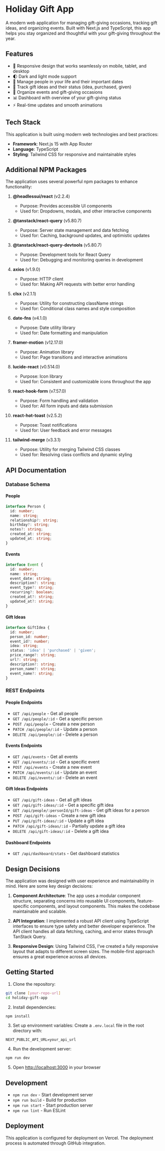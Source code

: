 # Holiday Gift App

A modern web application for managing gift-giving occasions, tracking gift ideas, and organizing events. Built with Next.js and TypeScript, this app helps you stay organized and thoughtful with your gift-giving throughout the year.

## Features

- 📱 Responsive design that works seamlessly on mobile, tablet, and desktop
- 🌓 Dark and light mode support
- 👥 Manage people in your life and their important dates
- 🎁 Track gift ideas and their status (idea, purchased, given)
- 📅 Organize events and gift-giving occasions
- 📊 Dashboard with overview of your gift-giving status
- ⚡ Real-time updates and smooth animations

## Tech Stack

This application is built using modern web technologies and best practices:

- **Framework**: Next.js 15 with App Router
- **Language**: TypeScript
- **Styling**: Tailwind CSS for responsive and maintainable styles

## Additional NPM Packages

The application uses several powerful npm packages to enhance functionality:

1. **@headlessui/react** (v2.2.4)
   - Purpose: Provides accessible UI components
   - Used for: Dropdowns, modals, and other interactive components

2. **@tanstack/react-query** (v5.80.7)
   - Purpose: Server state management and data fetching
   - Used for: Caching, background updates, and optimistic updates

3. **@tanstack/react-query-devtools** (v5.80.7)
   - Purpose: Development tools for React Query
   - Used for: Debugging and monitoring queries in development

4. **axios** (v1.9.0)
   - Purpose: HTTP client
   - Used for: Making API requests with better error handling

5. **clsx** (v2.1.1)
   - Purpose: Utility for constructing className strings
   - Used for: Conditional class names and style composition

6. **date-fns** (v4.1.0)
   - Purpose: Date utility library
   - Used for: Date formatting and manipulation

7. **framer-motion** (v12.17.0)
   - Purpose: Animation library
   - Used for: Page transitions and interactive animations

8. **lucide-react** (v0.514.0)
   - Purpose: Icon library
   - Used for: Consistent and customizable icons throughout the app

9. **react-hook-form** (v7.57.0)
   - Purpose: Form handling and validation
   - Used for: All form inputs and data submission

10. **react-hot-toast** (v2.5.2)
    - Purpose: Toast notifications
    - Used for: User feedback and error messages

11. **tailwind-merge** (v3.3.1)
    - Purpose: Utility for merging Tailwind CSS classes
    - Used for: Resolving class conflicts and dynamic styling

## API Documentation

### Database Schema

#### People
```typescript
interface Person {
  id: number;
  name: string;
  relationship?: string;
  birthday?: string;
  notes?: string;
  created_at: string;
  updated_at: string;
}
```

#### Events
```typescript
interface Event {
  id: number;
  name: string;
  event_date: string;
  description?: string;
  event_type?: string;
  recurring?: boolean;
  created_at?: string;
  updated_at?: string;
}
```

#### Gift Ideas
```typescript
interface GiftIdea {
  id: number;
  person_id: number;
  event_id?: number;
  idea: string;
  status: 'idea' | 'purchased' | 'given';
  price_range?: string;
  url?: string;
  description?: string;
  person_name?: string;
  event_name?: string;
}
```

### REST Endpoints

#### People Endpoints
- `GET /api/people` - Get all people
- `GET /api/people/:id` - Get a specific person
- `POST /api/people` - Create a new person
- `PATCH /api/people/:id` - Update a person
- `DELETE /api/people/:id` - Delete a person

#### Events Endpoints
- `GET /api/events` - Get all events
- `GET /api/events/:id` - Get a specific event
- `POST /api/events` - Create a new event
- `PATCH /api/events/:id` - Update an event
- `DELETE /api/events/:id` - Delete an event

#### Gift Ideas Endpoints
- `GET /api/gift-ideas` - Get all gift ideas
- `GET /api/gift-ideas/:id` - Get a specific gift idea
- `GET /api/people/:personId/gift-ideas` - Get gift ideas for a person
- `POST /api/gift-ideas` - Create a new gift idea
- `PUT /api/gift-ideas/:id` - Update a gift idea
- `PATCH /api/gift-ideas/:id` - Partially update a gift idea
- `DELETE /api/gift-ideas/:id` - Delete a gift idea

#### Dashboard Endpoints
- `GET /api/dashboard/stats` - Get dashboard statistics

## Design Decisions

The application was designed with user experience and maintainability in mind. Here are some key design decisions:

1. **Component Architecture**: The app uses a modular component structure, separating concerns into reusable UI components, feature-specific components, and layout components. This makes the codebase maintainable and scalable.

2. **API Integration**: I implemented a robust API client using TypeScript interfaces to ensure type safety and better developer experience. The API client handles all data fetching, caching, and error states through TanStack Query.

3. **Responsive Design**: Using Tailwind CSS, I've created a fully responsive layout that adapts to different screen sizes. The mobile-first approach ensures a great experience across all devices.

## Getting Started

1. Clone the repository:
```bash
git clone [your-repo-url]
cd holiday-gift-app
```

2. Install dependencies:
```bash
npm install
```

3. Set up environment variables:
Create a `.env.local` file in the root directory with:
```
NEXT_PUBLIC_API_URL=your_api_url
```

4. Run the development server:
```bash
npm run dev
```

5. Open [http://localhost:3000](http://localhost:3000) in your browser

## Development

- `npm run dev` - Start development server
- `npm run build` - Build for production
- `npm run start` - Start production server
- `npm run lint` - Run ESLint

## Deployment

This application is configured for deployment on Vercel. The deployment process is automated through GitHub integration.

